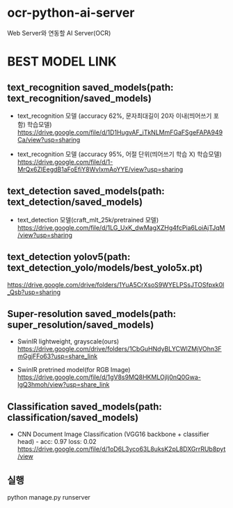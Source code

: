 # ocr-python-ai-server

Web Server와 연동할 AI Server(OCR)

# BEST MODEL LINK

## text_recognition saved_models(path: text_recognition/saved_models)

- text_recognition 모델 (accuracy 62%, 문자최대길이 20자 이내(띄어쓰기 포함) 학습모델)
  https://drive.google.com/file/d/1D1HugvAF_iTkNLMmFGaFSgeFAPA949Ca/view?usp=sharing

- text_recognition 모델 (accuracy 95%, 어절 단위(띄어쓰기 학습 X) 학습모델)
  https://drive.google.com/file/d/1-MrQx6ZIEegdB1aFoEfiY8WvIxmAoYYE/view?usp=sharing

## text_detection saved_models(path: text_detection/saved_models)

- text_detection 모델(craft_mlt_25k/pretrained 모델)
  https://drive.google.com/file/d/1LG_UxK_dwMagXZHg4fcPia6LoiAjTJqM/view?usp=sharing

## text_detection yolov5(path: text_detection_yolo/models/best_yolo5x.pt)
  https://drive.google.com/drive/folders/1YuA5CrXsoS9WYELPSsJTOSfpxk0l_Qsb?usp=sharing

## Super-resolution saved_models(path: super_resolution/saved_models)
  - SwinIR lightweight, grayscale(ours)    
    https://drive.google.com/drive/folders/1CbGuHNdyBLYCWlZMjVOhn3FmGgjFFo63?usp=share_link    
    
  - SwinIR pretrined model(for RGB Image)    
    https://drive.google.com/file/d/1gV8s9MQ8HKMLOjIj0nQ0Gwa-lgQ3hmoh/view?usp=share_link

## Classification saved_models(path: classification/saved_models)
- CNN Document Image Classification (VGG16 backbone + classifier head) - acc: 0.97 loss: 0.02
  https://drive.google.com/file/d/1oD6L3yco63L8uksK2pL8DXGrrRUb8pyt/view

## 실행

python manage.py runserver

<!-- python manage.py runserver --settings=ai.settings.settings -->
